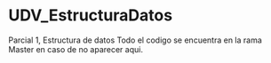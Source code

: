 # UDV_EstructuraDatos
Parcial 1, Estructura de datos
Todo el codigo se encuentra en la rama Master en caso de no aparecer aqui.
